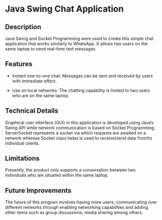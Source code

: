 # Java Swing Chat Application

## Description

Java Swing and Socket Programming were used to create this simple chat application that works similarly to WhatsApp. It allows two users on the same laptop to send real-time text messages.

## Features

- Instant one-to-one chat: Messages can be sent and received by users with immediate effect.

- Use on local networks: The chatting capability is limited to two users who are on the same laptop.

## Technical Details

Graphical user interface (GUI) in this application is developed using Java’s Swing API while network communication is based on Socket Programming. ServerSocket represents a socket via which requests are awaited on a network whereas Socket class helps is used to receive/send data from/to individual clients.

## Limitations

Presently, the product only supports a conversation between two individuals who are situated within the same laptop. 

## Future Improvements

The future of this program involves having more users, communicating over different networks through enabling networking capabilities and adding other items such as group discussions, media sharing among others.
